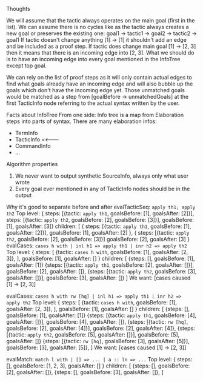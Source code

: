 Thoughts

We will assume that the tactic always operates on the main goal (first in the list).
We can assume there is no cycles like as the tactic always creates a new goal or preserves the existing one:
goal1 -> tactic1 -> goal2 -> tactic2 -> goal1
If tactic doesn't change anything [1] -> [1] it shouldn't add an edge and be included as a proof step.
If tactic does change main goal [1] -> [2, 3] then it means that there is an incoming edge into [2, 3].
What we should do is to have an incoming edge into every goal mentioned in the InfoTree except top goal.

We can rely on the list of proof steps as it will only contain actual edges to find what goals already have an
incoming edge and will also bubble up the goals which don't have the incoming edge yet. Those unmatched goals
would be matched as a step from [goalBefore -> unmatchedGoals] at the first TacticInfo node referring to the
actual syntax written by the user.


Facts about InfoTree
From one side: Info tree is a map from Elaboration steps into parts of syntax.
There are many elaboration infos:
- TermInfo
- TacticInfo <<---
- CommandInfo
- ...

Algorithm properties
1) We never want to output synthetic SourceInfo, always only what user wrote
2) Every goal ever mentioned in any of TacticInfo nodes should be in the output


 Why it's good to separate before and after
 evalTacticSeq: `apply th1; apply th2`
 Top level: {
    steps: [{tactic: `apply th1`, goalsBefore: [1], goalsAfter: [2]}],
    steps: [{tactic: `apply th2`, goalsBefore: [2], goalsBefore: [3]}],
    goalsBefore: [1], goalsAfter: [3]}
 children: [
  {
    steps: [{tactic: `apply th1`, goalsBefore: [1], goalsAfter: [2]}],
    goalsBefore: [1], goalsAfter: [2]
  }, {
    steps: [{tactic: `apply th2`, goalsBefore: [2], goalsBefore: [3]}]
    goalsBefore: [2], goalsAfter: [3]
  }
 evalCases: `cases h with | inl h1 => apply th1 | inr h2 => apply th2`
 Top level: {
   steps: [
    {tactic: `cases h with`, goalsBefore: [1], goalsAfter: [2, 3]},
   ],
   goalsBefore: [1],
   goalsAfter: []
 }
 children: [
   {steps: [], goalsBefore: [1], goalsAfter: [1]}
   {steps: [{tactic: `apply th1`, goalsBefore: [2], goalsAfter: []}],
      goalsBefore: [2], goalsAfter: []},
   {steps: [{tactic: `apply th2`, goalsBefore: [3], goalsAfter: []}],
      goalsBefore: [3], goalsAfter: []}
 ]
 We want: [cases caused [1] -> [2, 3]]

 evalCases: `cases h with rw [hq] | inl h1 => apply th1 | inr h2 => apply th2`
 Top level: {
   steps: [
    {tactic: `cases h with`, goalsBefore: [1], goalsAfter: [2, 3]},
   ],
   goalsBefore: [1],
   goalsAfter: []
 }
 children: [
   {steps: [], goalsBefore: [1], goalsAfter: [1]}
   {steps: [{tactic: `apply th1`, goalsBefore: [4], goalsAfter: []}],
      goalsBefore: [4], goalsAfter: []},
   {steps: [{tactic: `rw [hq]`, goalsBefore: [2], goalsAfter: [4]}],
      goalsBefore: [2], goalsAfter: [4]},
   {steps: [{tactic: `apply th2`, goalsBefore: [5], goalsAfter: []}],
   goalsBefore: [5], goalsAfter: []}
   {steps: [{tactic: `rw [hq]`, goalsBefore: [3], goalsAfter: [5]}],
      goalsBefore: [3], goalsAfter: [5]},
 ]
 We want: [cases caused [1] -> [2, 3]]

 
 evalMatch: `match l with | [] => ... | a :: ln => ...`
 Top level: {
  steps: [],
  goalsBefore: [1, 2, 3],
  goalsAfter: []
 }
 children: [
  {steps: [], goalsBefore: [2], goalsAfter: []},
  {steps: [], goalsBefore: [3], goalsAfter: []},
 ]
